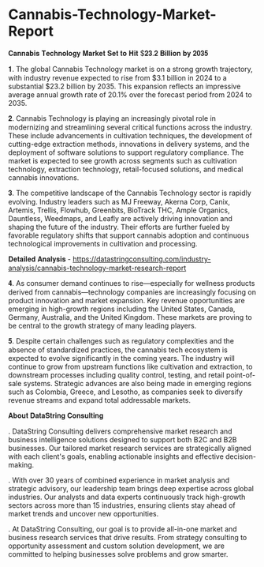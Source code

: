 # Cannabis-Technology-Market-Report

𝐂𝐚𝐧𝐧𝐚𝐛𝐢𝐬 𝐓𝐞𝐜𝐡𝐧𝐨𝐥𝐨𝐠𝐲 𝐌𝐚𝐫𝐤𝐞𝐭 𝐒𝐞𝐭 𝐭𝐨 𝐇𝐢𝐭 $𝟐𝟑.𝟐 𝐁𝐢𝐥𝐥𝐢𝐨𝐧 𝐛𝐲 𝟐𝟎𝟑𝟓

𝟏. The global Cannabis Technology market is on a strong growth trajectory, with industry revenue expected to rise from $3.1 billion in 2024 to a substantial $23.2 billion by 2035. This expansion reflects an impressive average annual growth rate of 20.1% over the forecast period from 2024 to 2035.

𝟐. Cannabis Technology is playing an increasingly pivotal role in modernizing and streamlining several critical functions across the industry. These include advancements in cultivation techniques, the development of cutting-edge extraction methods, innovations in delivery systems, and the deployment of software solutions to support regulatory compliance. The market is expected to see growth across segments such as cultivation technology, extraction technology, retail-focused solutions, and medical cannabis innovations.

𝟑. The competitive landscape of the Cannabis Technology sector is rapidly evolving. Industry leaders such as MJ Freeway, Akerna Corp, Canix, Artemis, Trellis, Flowhub, Greenbits, BioTrack THC, Ample Organics, Dauntless, Weedmaps, and Leafly are actively driving innovation and shaping the future of the industry. Their efforts are further fueled by favorable regulatory shifts that support cannabis adoption and continuous technological improvements in cultivation and processing.

𝐃𝐞𝐭𝐚𝐢𝐥𝐞𝐝 𝐀𝐧𝐚𝐥𝐲𝐬𝐢𝐬 - https://datastringconsulting.com/industry-analysis/cannabis-technology-market-research-report

𝟒.  As consumer demand continues to rise—especially for wellness products derived from cannabis—technology companies are increasingly focusing on product innovation and market expansion. Key revenue opportunities are emerging in high-growth regions including the United States, Canada, Germany, Australia, and the United Kingdom. These markets are proving to be central to the growth strategy of many leading players.

𝟓. Despite certain challenges such as regulatory complexities and the absence of standardized practices, the cannabis tech ecosystem is expected to evolve significantly in the coming years. The industry will continue to grow from upstream functions like cultivation and extraction, to downstream processes including quality control, testing, and retail point-of-sale systems. Strategic advances are also being made in emerging regions such as Colombia, Greece, and Lesotho, as companies seek to diversify revenue streams and expand total addressable markets.

𝐀𝐛𝐨𝐮𝐭 𝐃𝐚𝐭𝐚𝐒𝐭𝐫𝐢𝐧𝐠 𝐂𝐨𝐧𝐬𝐮𝐥𝐭𝐢𝐧𝐠

. DataString Consulting delivers comprehensive market research and business intelligence solutions designed to support both B2C and B2B businesses. Our tailored market research services are strategically aligned with each client's goals, enabling actionable insights and effective decision-making.

. With over 30 years of combined experience in market analysis and strategic advisory, our leadership team brings deep expertise across global industries. Our analysts and data experts continuously track high-growth sectors across more than 15 industries, ensuring clients stay ahead of market trends and uncover new opportunities.

. At DataString Consulting, our goal is to provide all-in-one market and business research services that drive results. From strategy consulting to opportunity assessment and custom solution development, we are committed to helping businesses solve problems and grow smarter.

